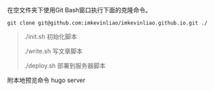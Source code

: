 在空文件夹下使用Git Bash窗口执行下面的克隆命令。   
```git
git clone git@github.com:imkevinliao/imkevinliao.github.io.git ./
```

> ./init.sh 初始化脚本  
> 
> ./write.sh 写文章脚本
> 
> ./deploy.sh 部署到服务器脚本

附本地预览命令 hugo server 
